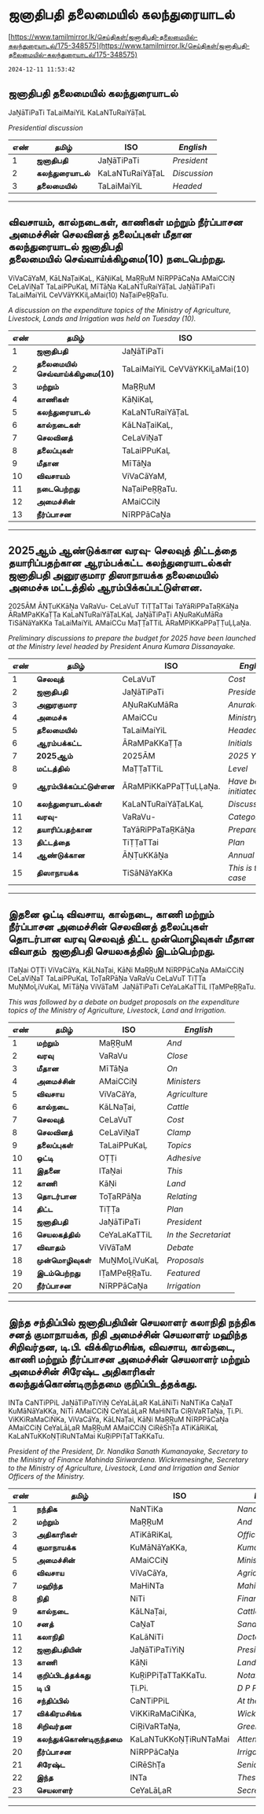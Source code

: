 # ஜனாதிபதி தலைமையில் கலந்துரையாடல்

[https://www.tamilmirror.lk/செய்திகள்/ஜனாதிபதி-தலைமையில்-கலந்துரையாடல்/175-348575](https://www.tamilmirror.lk/செய்திகள்/ஜனாதிபதி-தலைமையில்-கலந்துரையாடல்/175-348575)

`2024-12-11 11:53:42`

## ஜனாதிபதி தலைமையில் கலந்துரையாடல்

JaṈāTiPaTi TaLaiMaiYiL KaLaNTuRaiYāṬaL

*Presidential discussion*

எண்|**தமிழ்**|ISO|*English*
---|---|---|---
1|**ஜனாதிபதி**|JaṈāTiPaTi|*President*
2|**கலந்துரையாடல்**|KaLaNTuRaiYāṬaL|*Discussion*
3|**தலைமையில்**|TaLaiMaiYiL|*Headed*

---

## விவசாயம், கால்நடைகள், காணிகள் மற்றும் நீர்ப்பாசன அமைச்சின் செலவினத் தலைப்புகள் மீதான கலந்துரையாடல் ஜனாதிபதி தலைமையில் செவ்வாய்க்கிழமை(10) நடைபெற்றது.

ViVaCāYaM, KāLNaṬaiKaḶ, KāṆiKaḶ MaṞṞuM NīRPPāCaṈa AMaiCCiṈ CeLaViṈaT TaLaiPPuKaḶ MīTāṈa KaLaNTuRaiYāṬaL JaṈāTiPaTi TaLaiMaiYiL CeVVāYKKiḺaMai(10) NaṬaiPeṞṞaTu.

*A discussion on the expenditure topics of the Ministry of Agriculture, Livestock, Lands and Irrigation was held on Tuesday (10).*

எண்|**தமிழ்**|ISO|*English*
---|---|---|---
1|**ஜனாதிபதி**|JaṈāTiPaTi|*President*
2|**தலைமையில் செவ்வாய்க்கிழமை(10)**|TaLaiMaiYiL CeVVāYKKiḺaMai(10)|*Tuesday (10)*
3|**மற்றும்**|MaṞṞuM|*And*
4|**காணிகள்**|KāṆiKaḶ|*Lands*
5|**கலந்துரையாடல்**|KaLaNTuRaiYāṬaL|*Discussion*
6|**கால்நடைகள்**|KāLNaṬaiKaḶ,|*Livestock*
7|**செலவினத்**|CeLaViṈaT|*Clamp*
8|**தலைப்புகள்**|TaLaiPPuKaḶ|*Topics*
9|**மீதான**|MīTāṈa|*On*
10|**விவசாயம்**|ViVaCāYaM,|*Farming*
11|**நடைபெற்றது**|NaṬaiPeṞṞaTu.|*Held*
12|**அமைச்சின்**|AMaiCCiṈ|*Ministers*
13|**நீர்ப்பாசன**|NīRPPāCaṈa|*Irrigation*

---

## 2025ஆம் ஆண்டுக்கான வரவு- செலவுத் திட்டத்தை தயாரிப்பதற்கான ஆரம்பக்கட்ட கலந்துரையாடல்கள் ஜனாதிபதி அனுரகுமார திஸாநாயக்க தலைமையில் அமைச்சு மட்டத்தில் ஆரம்பிக்கப்பட்டுள்ளன.

2025ĀM ĀṆṬuKKāṈa VaRaVu- CeLaVuT TiṬṬaTTai TaYāRiPPaTaṞKāṈa ĀRaMPaKKaṬṬa KaLaNTuRaiYāṬaLKaḶ JaṈāTiPaTi AṈuRaKuMāRa TiSāNāYaKKa TaLaiMaiYiL AMaiCCu MaṬṬaTTiL ĀRaMPiKKaPPaṬṬuḶḶaṈa.

*Preliminary discussions to prepare the budget for 2025 have been launched at the Ministry level headed by President Anura Kumara Dissanayake.*

எண்|**தமிழ்**|ISO|*English*
---|---|---|---
1|**செலவுத்**|CeLaVuT|*Cost*
2|**ஜனாதிபதி**|JaṈāTiPaTi|*President*
3|**அனுரகுமார**|AṈuRaKuMāRa|*Anurakumara*
4|**அமைச்சு**|AMaiCCu|*Ministry*
5|**தலைமையில்**|TaLaiMaiYiL|*Headed*
6|**ஆரம்பக்கட்ட**|ĀRaMPaKKaṬṬa|*Initials*
7|**2025ஆம்**|2025ĀM|*2025 Yes*
8|**மட்டத்தில்**|MaṬṬaTTiL|*Level*
9|**ஆரம்பிக்கப்பட்டுள்ளன**|ĀRaMPiKKaPPaṬṬuḶḶaṈa.|*Have been initiated*
10|**கலந்துரையாடல்கள்**|KaLaNTuRaiYāṬaLKaḶ|*Discussions*
11|**வரவு-**|VaRaVu-|*Category*
12|**தயாரிப்பதற்கான**|TaYāRiPPaTaṞKāṈa|*Prepare*
13|**திட்டத்தை**|TiṬṬaTTai|*Plan*
14|**ஆண்டுக்கான**|ĀṆṬuKKāṈa|*Annual*
15|**திஸாநாயக்க**|TiSāNāYaKKa|*This is the case*

---

## இதனை ஒட்டி விவசாய, கால்நடை, காணி மற்றும் நீர்ப்பாசன அமைச்சின் செலவினத் தலைப்புகள் தொடர்பான வரவு செலவுத் திட்ட முன்மொழிவுகள் மீதான விவாதம்  ஜனாதிபதி செயலகத்தில் இடம்பெற்றது.

ITaṈai OṬṬi ViVaCāYa, KāLNaṬai, KāṆi MaṞṞuM NīRPPāCaṈa AMaiCCiṈ CeLaViṈaT TaLaiPPuKaḶ ToṬaRPāṈa VaRaVu CeLaVuT TiṬṬa MuṈMoḺiVuKaḶ MīTāṈa ViVāTaM  JaṈāTiPaTi CeYaLaKaTTiL IṬaMPeṞṞaTu.

*This was followed by a debate on budget proposals on the expenditure topics of the Ministry of Agriculture, Livestock, Land and Irrigation.*

எண்|**தமிழ்**|ISO|*English*
---|---|---|---
1|**மற்றும்**|MaṞṞuM|*And*
2|**வரவு**|VaRaVu|*Close*
3|**மீதான**|MīTāṈa|*On*
4|**அமைச்சின்**|AMaiCCiṈ|*Ministers*
5|**விவசாய**|ViVaCāYa,|*Agriculture*
6|**கால்நடை**|KāLNaṬai,|*Cattle*
7|**செலவுத்**|CeLaVuT|*Cost*
8|**செலவினத்**|CeLaViṈaT|*Clamp*
9|**தலைப்புகள்**|TaLaiPPuKaḶ|*Topics*
10|**ஒட்டி**|OṬṬi|*Adhesive*
11|**இதனை**|ITaṈai|*This*
12|**காணி**|KāṆi|*Land*
13|**தொடர்பான**|ToṬaRPāṈa|*Relating*
14|**திட்ட**|TiṬṬa|*Plan*
15|**ஜனாதிபதி**|JaṈāTiPaTi|*President*
16|**செயலகத்தில்**|CeYaLaKaTTiL|*In the Secretariat*
17|**விவாதம்**|ViVāTaM |*Debate*
18|**முன்மொழிவுகள்**|MuṈMoḺiVuKaḶ|*Proposals*
19|**இடம்பெற்றது**|IṬaMPeṞṞaTu.|*Featured*
20|**நீர்ப்பாசன**|NīRPPāCaṈa|*Irrigation*

---

## இந்த சந்திப்பில் ஜனாதிபதியின் செயலாளர் கலாநிதி நந்திக சனத் குமாநாயக்க, நிதி அமைச்சின் செயலாளர் மஹிந்த சிறிவர்தன, டி.பி. விக்கிரமசிங்க, விவசாய, கால்நடை, காணி மற்றும் நீர்ப்பாசன அமைச்சின் செயலாளர் மற்றும் அமைச்சின் சிரேஷ்ட அதிகாரிகள் கலந்துக்கொண்டிருந்தமை குறிப்பிடத்தக்கது.

INTa CaNTiPPiL JaṈāTiPaTiYiṈ CeYaLāḶaR KaLāNiTi NaNTiKa CaṈaT KuMāNāYaKKa, NiTi AMaiCCiṈ CeYaLāḶaR MaHiNTa CiṞiVaRTaṈa, Ṭi.Pi. ViKKiRaMaCiṄKa, ViVaCāYa, KāLNaṬai, KāṆi MaṞṞuM NīRPPāCaṈa AMaiCCiṈ CeYaLāḶaR MaṞṞuM AMaiCCiṈ CiRēShṬa ATiKāRiKaḶ KaLaNTuKKoṆṬiRuNTaMai KuṞiPPiṬaTTaKKaTu.

*President of the President, Dr. Nandika Sanath Kumanayake, Secretary to the Ministry of Finance Mahinda Siriwardena. Wickremesinghe, Secretary to the Ministry of Agriculture, Livestock, Land and Irrigation and Senior Officers of the Ministry.*

எண்|**தமிழ்**|ISO|*English*
---|---|---|---
1|**நந்திக**|NaNTiKa|*Nandika*
2|**மற்றும்**|MaṞṞuM|*And*
3|**அதிகாரிகள்**|ATiKāRiKaḶ|*Officers*
4|**குமாநாயக்க**|KuMāNāYaKKa,|*Kumanayaka*
5|**அமைச்சின்**|AMaiCCiṈ|*Ministers*
6|**விவசாய**|ViVaCāYa,|*Agriculture*
7|**மஹிந்த**|MaHiNTa|*Mahinda*
8|**நிதி**|NiTi|*Finance*
9|**கால்நடை**|KāLNaṬai,|*Cattle*
10|**சனத்**|CaṈaT|*Sanath*
11|**கலாநிதி**|KaLāNiTi|*Doctor*
12|**ஜனாதிபதியின்**|JaṈāTiPaTiYiṈ|*President*
13|**காணி**|KāṆi|*Land*
14|**குறிப்பிடத்தக்கது**|KuṞiPPiṬaTTaKKaTu.|*Notable*
15|**டி பி**|Ṭi.Pi.|*D P P*
16|**சந்திப்பில்**|CaNTiPPiL|*At the meeting*
17|**விக்கிரமசிங்க**|ViKKiRaMaCiṄKa,|*Wickremesinghe*
18|**சிறிவர்தன**|CiṞiVaRTaṈa,|*Greenary*
19|**கலந்துக்கொண்டிருந்தமை**|KaLaNTuKKoṆṬiRuNTaMai|*Attended*
20|**நீர்ப்பாசன**|NīRPPāCaṈa|*Irrigation*
21|**சிரேஷ்ட**|CiRēShṬa|*Senior*
22|**இந்த**|INTa|*These*
23|**செயலாளர்**|CeYaLāḶaR|*Secretary*

---

